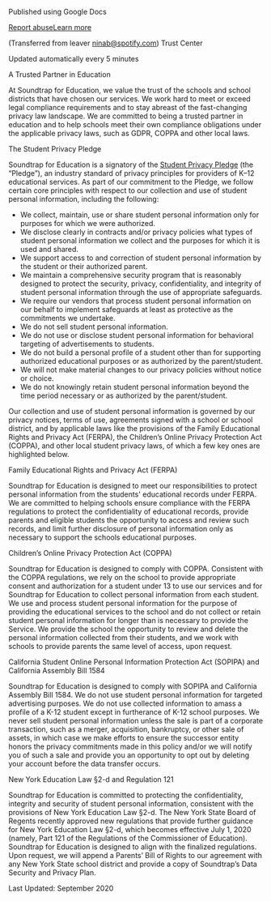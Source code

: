 Published using Google Docs

[Report abuse](https://drive.google.com/abuse?id=AKkXjowk4Yqs5yADToFBEk3XQ-0T2hZHUM62j8NJN4JXwUHKCyAvcazKCIW4f61Doak89YlENTsLbmjwHFZH26s:0&docurl=https://docs.google.com/document/d/e/2PACX-1vS9lGnRj4kIr8XbH9njpGX_HessErxPwz4cJwWYdFkMAcYRIsztFuQGf7st4_QZVAKHSQrMXS8Yw-Z9/pub)[Learn more](https://support.google.com/docs/answer/183965 "Learn more")

(Transferred from leaver ninab@spotify.com) Trust Center

Updated automatically every 5 minutes

A Trusted Partner in Education

At Soundtrap for Education, we value the trust of the schools and school districts that have chosen our services. We work hard to meet or exceed legal compliance requirements and to stay abreast of the fast-changing privacy law landscape. We are committed to being a trusted partner in education and to help schools meet their own compliance obligations under the applicable privacy laws, such as GDPR, COPPA and other local laws.

The Student Privacy Pledge

Soundtrap for Education is a signatory of the [Student Privacy Pledge](https://www.google.com/url?q=https://studentprivacypledge.org/&sa=D&source=editors&ust=1732250759887841&usg=AOvVaw24snVJE5SoNuGDHDXkpnWH) (the “Pledge”), an industry standard of privacy principles for providers of K–12 educational services. As part of our commitment to the Pledge, we follow certain core principles with respect to our collection and use of student personal information, including the following:

* We collect, maintain, use or share student personal information only for purposes for which we were authorized.
* We disclose clearly in contracts and/or privacy policies what types of student personal information we collect and the purposes for which it is used and shared.
* We support access to and correction of student personal information by the student or their authorized parent.
* We maintain a comprehensive security program that is reasonably designed to protect the security, privacy, confidentiality, and integrity of student personal information through the use of appropriate safeguards.
* We require our vendors that process student personal information on our behalf to implement safeguards at least as protective as the commitments we undertake.
* We do not sell student personal information.
* We do not use or disclose student personal information for behavioral targeting of advertisements to students.
* We do not build a personal profile of a student other than for supporting authorized educational purposes or as authorized by the parent/student.
* We will not make material changes to our privacy policies without notice or choice.
* We do not knowingly retain student personal information beyond the time period necessary or as authorized by the parent/student.

Our collection and use of student personal information is governed by our privacy notices, terms of use, agreements signed with a school or school district, and by applicable laws like the provisions of the Family Educational Rights and Privacy Act (FERPA), the Children’s Online Privacy Protection Act (COPPA), and other local student privacy laws, of which a few key ones are highlighted below.

Family Educational Rights and Privacy Act (FERPA)

Soundtrap for Education is designed to meet our responsibilities to protect personal information from the students' educational records under FERPA. We are committed to helping schools ensure compliance with the FERPA regulations to protect the confidentiality of educational records, provide parents and eligible students the opportunity to access and review such records, and limit further disclosure of personal information only as necessary to support the schools educational purposes.

Children’s Online Privacy Protection Act (COPPA)

Soundtrap for Education is designed to comply with COPPA. Consistent with the COPPA regulations, we rely on the school to provide appropriate consent and authorization for a student under 13 to use our services and for Soundtrap for Education to collect personal information from each student. We use and process student personal information for the purpose of providing the educational services to the school and do not collect or retain student personal information for longer than is necessary to provide the Service. We provide the school the opportunity to review and delete the personal information collected from their students, and we work with schools to provide parents the same level of access, upon request.

California Student Online Personal Information Protection Act (SOPIPA) and California Assembly Bill 1584

Soundtrap for Education is designed to comply with SOPIPA and California Assembly Bill 1584. We do not use student personal information for targeted advertising purposes. We do not use collected information to amass a profile of a K-12 student except in furtherance of K-12 school purposes. We never sell student personal information unless the sale is part of a corporate transaction, such as a merger, acquisition, bankruptcy, or other sale of assets, in which case we make efforts to ensure the successor entity honors the privacy commitments made in this policy and/or we will notify you of such a sale and provide you an opportunity to opt out by deleting your account before the data transfer occurs.

New York Education Law §2-d and Regulation 121

Soundtrap for Education is committed to protecting the confidentiality, integrity and security of student personal information, consistent with the provisions of New York Education Law §2-d. The New York State Board of Regents recently approved new regulations that provide further guidance for New York Education Law §2-d, which becomes effective July 1, 2020 (namely, Part 121 of the Regulations of the Commissioner of Education). Soundtrap for Education is designed to align with the finalized regulations. Upon request, we will append a Parents’ Bill of Rights to our agreement with any New York State school district and provide a copy of Soundtrap’s Data Security and Privacy Plan.

Last Updated: September 2020